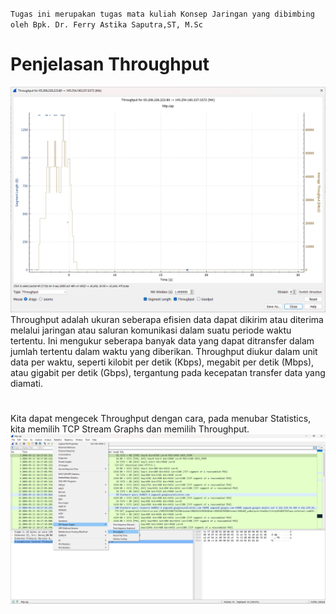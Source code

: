 
`Tugas ini merupakan tugas mata kuliah Konsep Jaringan yang dibimbing oleh Bpk. Dr. Ferry Astika Saputra,ST, M.Sc`

# Penjelasan Throughput
![ss](../assets/throughput.png)
Throughput adalah ukuran seberapa efisien data dapat dikirim atau diterima melalui jaringan atau saluran komunikasi dalam suatu periode waktu tertentu. Ini mengukur seberapa banyak data yang dapat ditransfer dalam jumlah tertentu dalam waktu yang diberikan. Throughput diukur dalam unit data per waktu, seperti kilobit per detik (Kbps), megabit per detik (Mbps), atau gigabit per detik (Gbps), tergantung pada kecepatan transfer data yang diamati.

#
Kita dapat mengecek Throughput dengan cara, pada menubar Statistics, kita memilih TCP Stream Graphs dan memilih Throughput.
![ss](../assets/get-throughput.png)
